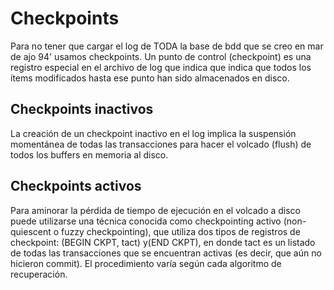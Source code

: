 # Checkpoints
Para no tener que cargar el log de TODA la base de bdd que se creo en mar de ajo 94' usamos checkpoints.
Un punto de control (checkpoint) es una registro especial en el archivo de log que indica que indica que todos los ítems modificados hasta ese punto han sido almacenados en disco.

## Checkpoints inactivos 
La creación de un checkpoint inactivo en el log implica la suspensión momentánea de todas las transacciones para hacer el volcado (flush) de todos los buffers en memoria al disco.

## Checkpoints activos 
Para aminorar la pérdida de tiempo de ejecución en el volcado a disco puede utilizarse una técnica conocida como checkpointing activo (non-quiescent o fuzzy checkpointing), que utiliza dos tipos de registros de checkpoint: (BEGIN CKPT, tact) y(END CKPT), en donde tact es un listado de todas las transacciones que se encuentran activas (es decir, que aún no hicieron commit). El procedimiento varía según cada algoritmo de recuperación.
